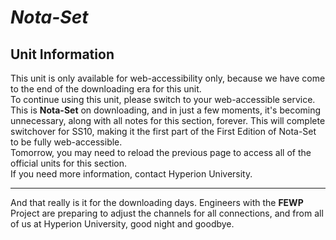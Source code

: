 # ***Nota-Set***
## Unit Information

This unit is only available for web-accessibility only, because we have come to the end of the downloading era for this unit.  
To continue using this unit, please switch to your web-accessible service. This is **Nota-Set** on downloading, and in just a few moments, it's becoming unnecessary, along with all notes for this section, forever. This will complete switchover for SS10, making it the first part of the First Edition of Nota-Set to be fully web-accessible.  
Tomorrow, you may need to reload the previous page to access all of the official units for this section.  
If you need more information, contact Hyperion University.

---

And that really is it for the downloading days. Engineers with the **FEWP** Project are preparing to adjust the channels for all connections, and from all of us at Hyperion University, good night and goodbye.